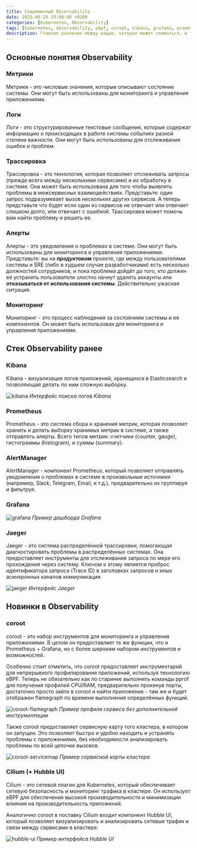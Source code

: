 ```yaml
---
title: Современный Observability
date: 2025-06-29 19:00:00 +0300
categories: [Kubernetes, Observability]
tags: [kubernetes, observability, ebpf, coroot, kibana, grafana, prometheus, elasticsearch, logstash, fluentd, fluent-bit]
description: Главное различие между вещью, которая может сломаться, и той, которая не может, состоит в том, что, когда вещь, которая может сломаться, все-таки сломается, до нее невозможно будет добраться и починить. ©️ Дуглас Адамс. "В основном безвредна" (1992)
---
```


## Основные понятия Observability

### Метрики

Метрики - это числовые значения, которые описывают состояние системы. Они могут быть использованы для мониторинга и управления приложениями.

### Логи

Логи - это структурированные текстовые сообщения, которые содержат информацию о происходящих в работе системы событиях разной степени важности. Они могут быть использованы для отслеживания ошибок и проблем.

### Трассировка

Трассировка - это технология, которая позволяет отслеживать запросы (прежде всего между несколькими сервисами) и их обработку в системе. Она может быть использована для того чтобы выявлять проблемы в межсервисных взаимодействиях. Представьте: один запрос подразумевает вызов нескольких других сервисов. А теперь представьте что будет если один из сервисов не отвечает или отвечает слишком долго, или отвечает с ошибкой. Трассировка может помочь вам найти проблему и решить ее.

### Алерты

Алерты - это уведомления о проблемах в системе. Они могут быть использованы для мониторинга и управления приложениями. Представьте: вы на ***продуктовом*** проекте, где между пользователями системы и SRE (либо в худшем случае разработчиками) есть несколько должностей сотрудников, и пока проблема дойдёт до того, кто должен её устранять пользователи злостно начнут удалять аккаунты или **отказываться от использования системы**. Действительно ужасная ситуация.

### Мониторинг
Мониторинг - это процесс наблюдения за состоянием системы и ее компонентов. Он может быть использован для мониторинга и управления приложениями.

## Стек Observability ранее

### Kibana

Kibana - визуализация логов приложений, хранящихся в Elasticsearch и позволяющая делать по ним сложную выборку.

![kibana](/assets/media/kibana.webp)
_Интерфейс поиска логов Kibana_

### Prometheus

Prometheus - это система сбора и хранения метрик, которая позволяет хранить и делать выборку хранимых метрик в системе, а также отправлять алерты. Всего типов метрик: счетчики (counter, gauge), гистограммы (histogram), и суммы (summary).

### AlertManager

AlertManager - компонент Prometheus, который позволяет отправлять уведомления о проблемах в системе в произвольные источники (например, Slack, Telegram, Email, и т.д.), предварительно их группируя и фильтруя.

### Grafana



![grafana](/assets/media/grafana.png)
_Пример дашборда Grafana_

### Jaeger

Jaeger - это система распределённой трассировки, помогающая диагностировать проблемы в распределённых системах. Она предоставляет инструменты для отслеживания запроса по мере его прохождения через систему. Ключом к этому является проброс идентификатора запроса (Trace ID) в заголовках запросов и иных асинхронных каналов коммуникации. 

![jaeger](/assets/media/jaeger.png)
_Интерфейс Jaeger_

## Новинки в Observability

### coroot

coroot - это набор инструментов для мониторинга и управления приложениями. В целом он предоставляет те же функции, что и Prometheus + Grafana, но с более широким набором инструментов и возможностей.

Особенно стоит отметить, что coroot предоставляет инструментарий для непрерывного профилирования приложений, используя технологию eBPF. Теперь не обязательно как по старинке выполнять команды pprof для получения профилей CPU/RAM, предварительно прокинув порты, достаточно просто зайти в coroot и найти приложение - там же и будет отображен flamegraph по времени выполнения определённых функций.

![coroot-flamegraph](/assets/media/coroot-flamegraph.png)
_Пример профиля сервиса без дополнительной инструментации_

Также coroot предоставляет сервисную карту того кластера, в котором он запущен. Это позволяет быстро и удобно находить и устранять проблемы с приложениями, без необходимости анализировать проблемы по всей цепочке вызовов.

![coroot-servicemap](/assets/media/coroot-servicemap.png)
_Пример сервисной карты кластера_

### Cilium (+ Hubble UI)

Cilium - это сетевой плагин для Kubernetes, который обеспечивает сетевую безопасность и мониторинг трафика в кластере. Он использует eBPF для обеспечения высокой производительности и минимизации влияния на производительность приложений.

Аналогично coroot в поставку Cilium входит компонент Hubble UI, который позволяет визуализировать и анализировать сетевые трафик и связи между сервисами в кластере.

![hubble-ui](/assets/media/hubble.png)
_Пример интерфейса Hubble UI_
